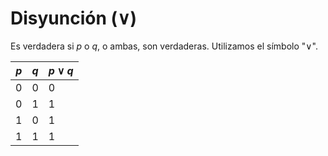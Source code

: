 # Disyunción (∨)

Es verdadera si $p$ o $q$, o ambas, son verdaderas. Utilizamos el símbolo "$\lor$".

| $p$ | $q$ | $p \lor q$ |
| --- | --- | ---------- |
| 0   | 0   | 0          |
| 0   | 1   | 1          |
| 1   | 0   | 1          |
| 1   | 1   | 1          |
